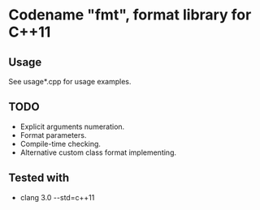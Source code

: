 Codename "fmt", format library for C++11
========================================

Usage
-----

See usage*.cpp for usage examples.

TODO
----

+ Explicit arguments numeration.
+ Format parameters.
+ Compile-time checking.
+ Alternative custom class format implementing.

Tested with
-----------

+ clang 3.0 --std=c++11
